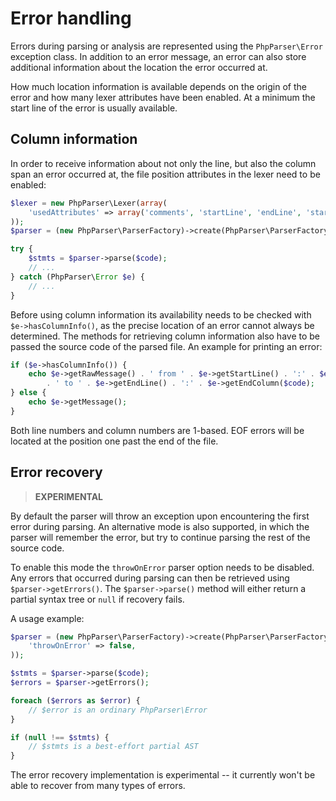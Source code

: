 Error handling
==============

Errors during parsing or analysis are represented using the `PhpParser\Error` exception class. In addition to an error
message, an error can also store additional information about the location the error occurred at.

How much location information is available depends on the origin of the error and how many lexer attributes have been
enabled. At a minimum the start line of the error is usually available.

Column information
------------------

In order to receive information about not only the line, but also the column span an error occurred at, the file
position attributes in the lexer need to be enabled:

```php
$lexer = new PhpParser\Lexer(array(
    'usedAttributes' => array('comments', 'startLine', 'endLine', 'startFilePos', 'endFilePos'),
));
$parser = (new PhpParser\ParserFactory)->create(PhpParser\ParserFactory::PREFER_PHP7, $lexer);

try {
    $stmts = $parser->parse($code);
    // ...
} catch (PhpParser\Error $e) {
    // ...
}
```

Before using column information its availability needs to be checked with `$e->hasColumnInfo()`, as the precise
location of an error cannot always be determined. The methods for retrieving column information also have to be passed
the source code of the parsed file. An example for printing an error:

```php
if ($e->hasColumnInfo()) {
    echo $e->getRawMessage() . ' from ' . $e->getStartLine() . ':' . $e->getStartColumn($code)
        . ' to ' . $e->getEndLine() . ':' . $e->getEndColumn($code);
} else {
    echo $e->getMessage();
}
```

Both line numbers and column numbers are 1-based. EOF errors will be located at the position one past the end of the
file.

Error recovery
--------------

> **EXPERIMENTAL**

By default the parser will throw an exception upon encountering the first error during parsing. An alternative mode is
also supported, in which the parser will remember the error, but try to continue parsing the rest of the source code.

To enable this mode the `throwOnError` parser option needs to be disabled. Any errors that occurred during parsing can
then be retrieved using `$parser->getErrors()`. The `$parser->parse()` method will either return a partial syntax tree
or `null` if recovery fails.

A usage example:

```php
$parser = (new PhpParser\ParserFactory)->create(PhpParser\ParserFactory::PREFER_PHP7, null, array(
    'throwOnError' => false,
));

$stmts = $parser->parse($code);
$errors = $parser->getErrors();

foreach ($errors as $error) {
    // $error is an ordinary PhpParser\Error
}

if (null !== $stmts) {
    // $stmts is a best-effort partial AST
}
```

The error recovery implementation is experimental -- it currently won't be able to recover from many types of errors.
